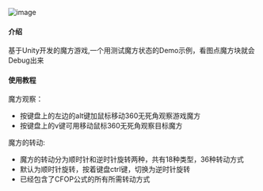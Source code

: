 ![image](https://github.com/10555gff/mofanCubeStata/assets/30888472/c3b106e1-e0d2-4789-8bbd-ea9cb3418445)

#### 介绍
基于Unity开发的魔方游戏,一个用测试魔方状态的Demo示例，看图点魔方块就会Debug出来

#### 使用教程

魔方观察：

- 按键盘上的左边的alt键加鼠标移动360无死角观察游戏魔方
- 按键盘上的v键可用移动鼠标360无死角观察目标魔方


魔方的转动:

- 魔方的转动分为顺时针和逆时针旋转两种，共有18种类型，36种转动方式
- 默认为顺时针旋转，按着键盘ctrl键，切换为逆时针旋转
- 已经包含了CFOP公式的所有所需转动方式

